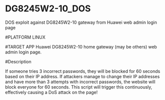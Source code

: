 # DG8245W2-10_DOS
DOS exploit against DG8245W2-10 gateway from Huawei web admin login page

#PLATFORM
LINUX

#TARGET APP
Huawei DG8245W2-10 home gateway (may be others) web admin login page.

#Description

If someone tries 3 incorrect passwords, they will be blocked for 60 seconds based on their IP address. If attackers manage to change their IP addresses and have more than 3 attempts with incorrect passwords, the website will block everyone for 60 seconds. This script will trigger this continuously, effectively causing a DoS attack on the page!

